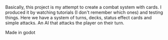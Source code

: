 Basically, this project is my attempt to create a combat system with cards.
I produced it by watching tutorials (I don't remember which ones) and testing things.
Here we have a system of turns, decks, status effect cards and simple attacks.
An AI that attacks the player on their turn.

Made in godot

